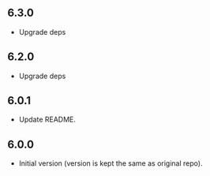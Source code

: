## 6.3.0

- Upgrade deps

## 6.2.0

- Upgrade deps

## 6.0.1

- Update README.

## 6.0.0

- Initial version (version is kept the same as original repo).
